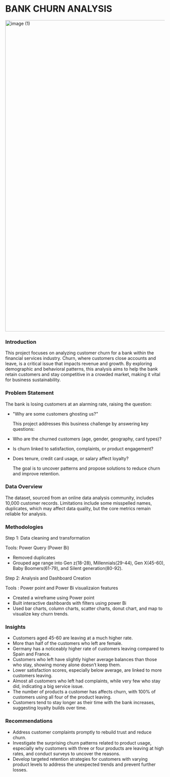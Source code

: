 # BANK CHURN ANALYSIS

<img width="879" height="984" alt="image (1)" src="https://github.com/user-attachments/assets/3b892a0b-b67b-45b3-a68d-4c637b7151a4" />

### Introduction
This project focuses on analyzing customer churn for a bank within the financial services industry. Churn, where customers close accounts and leave, is a critical issue that impacts revenue and growth. By exploring demographic and behavioral patterns, this analysis aims to help the bank retain customers and stay competitive in a crowded market, making it vital for business sustainability.

### Problem Statement
The bank is losing customers at an alarming rate, raising the question: 
- "Why are some customers ghosting us?"
  
  This project addresses this business challenge by answering key questions:
  
- Who are the churned customers (age, gender, geography, card types)?
- Is churn linked to satisfaction, complaints, or product engagement?
- Does tenure, credit card usage, or salary affect loyalty?
  
  The goal is to uncover patterns and propose solutions to reduce churn and improve retention.

### Data Overview
The dataset, sourced from an online data analysis community, includes 10,000 customer records. Limitations include some misspelled names, duplicates,  which may affect data quality, but the core metrics remain reliable for analysis.

### Methodologies
Step 1: Data cleaning and transformation

Tools: Power Query (Power Bi)
- Removed duplicates
- Grouped age range into Gen z(18-28), Millennials(29-44), Gen X(45-60), Baby Boomers(61-79), and Silent generation(80-92).

Step 2: Analysis and Dashboard Creation

Tools : Power point and Power Bi visualizaion features
- Created a wireframe using Power point
- Built interactive dashboards with filters using power Bi
- Used bar charts, column charts, scatter charts, donut chart, and map to visualize key churn trends.

### Insights
- Customers aged 45-60 are leaving at a much higher rate.
- More than half of the customers who left are female.
- Germany has a noticeably higher rate of customers leaving compared to Spain and France.
- Customers who left have slightly higher average balances than those who stay, showing money alone doesn’t keep them.
- Lower satisfaction scores, especially below average, are linked to more customers leaving.
- Almost all customers who left had complaints, while very few who stay did, indicating a big service issue.
- The number of products a customer has affects churn, with 100% of customers using all four of the product leaving.
- Customers tend to stay longer as their time with the bank increases, suggesting loyalty builds over time.

### Recommendations
- Address customer complaints promptly to rebuild trust and reduce churn.
- Investigate the surprising churn patterns related to product usage, especially why customers with three or four products are leaving at high rates, and conduct surveys to uncover the reasons.
- Develop targeted retention strategies for customers with varying product levels to address the unexpected trends and prevent further losses.
